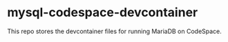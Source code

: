 # mysql-codespace-devcontainer

This repo stores the devcontainer files for running MariaDB on CodeSpace.
